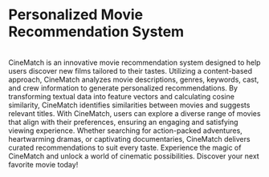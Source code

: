 # Personalized Movie Recommendation System
<br>
CineMatch is an innovative movie recommendation system designed to help users discover new films tailored to their tastes. Utilizing a content-based approach, CineMatch analyzes movie descriptions, genres, keywords, cast, and crew information to generate personalized recommendations. By transforming textual data into feature vectors and calculating cosine similarity, CineMatch identifies similarities between movies and suggests relevant titles. With CineMatch, users can explore a diverse range of movies that align with their preferences, ensuring an engaging and satisfying viewing experience. Whether searching for action-packed adventures, heartwarming dramas, or captivating documentaries, CineMatch delivers curated recommendations to suit every taste.
Experience the magic of CineMatch and unlock a world of cinematic possibilities. Discover your next favorite movie today!
